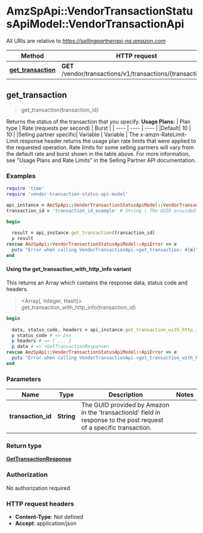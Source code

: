 # AmzSpApi::VendorTransactionStatusApiModel::VendorTransactionApi

All URIs are relative to *https://sellingpartnerapi-na.amazon.com*

| Method | HTTP request | Description |
| ------ | ------------ | ----------- |
| [**get_transaction**](VendorTransactionApi.md#get_transaction) | **GET** /vendor/transactions/v1/transactions/{transactionId} |  |


## get_transaction

> <GetTransactionResponse> get_transaction(transaction_id)



Returns the status of the transaction that you specify.  **Usage Plans:**  | Plan type | Rate (requests per second) | Burst | | ---- | ---- | ---- | |Default| 10 | 10 | |Selling partner specific| Variable | Variable |  The x-amzn-RateLimit-Limit response header returns the usage plan rate limits that were applied to the requested operation. Rate limits for some selling partners will vary from the default rate and burst shown in the table above. For more information, see \"Usage Plans and Rate Limits\" in the Selling Partner API documentation.

### Examples

```ruby
require 'time'
require 'vendor-transaction-status-api-model'

api_instance = AmzSpApi::VendorTransactionStatusApiModel::VendorTransactionApi.new
transaction_id = 'transaction_id_example' # String | The GUID provided by Amazon in the 'transactionId' field in response to the post request of a specific transaction.

begin
  
  result = api_instance.get_transaction(transaction_id)
  p result
rescue AmzSpApi::VendorTransactionStatusApiModel::ApiError => e
  puts "Error when calling VendorTransactionApi->get_transaction: #{e}"
end
```

#### Using the get_transaction_with_http_info variant

This returns an Array which contains the response data, status code and headers.

> <Array(<GetTransactionResponse>, Integer, Hash)> get_transaction_with_http_info(transaction_id)

```ruby
begin
  
  data, status_code, headers = api_instance.get_transaction_with_http_info(transaction_id)
  p status_code # => 2xx
  p headers # => { ... }
  p data # => <GetTransactionResponse>
rescue AmzSpApi::VendorTransactionStatusApiModel::ApiError => e
  puts "Error when calling VendorTransactionApi->get_transaction_with_http_info: #{e}"
end
```

### Parameters

| Name | Type | Description | Notes |
| ---- | ---- | ----------- | ----- |
| **transaction_id** | **String** | The GUID provided by Amazon in the &#39;transactionId&#39; field in response to the post request of a specific transaction. |  |

### Return type

[**GetTransactionResponse**](GetTransactionResponse.md)

### Authorization

No authorization required

### HTTP request headers

- **Content-Type**: Not defined
- **Accept**: application/json

